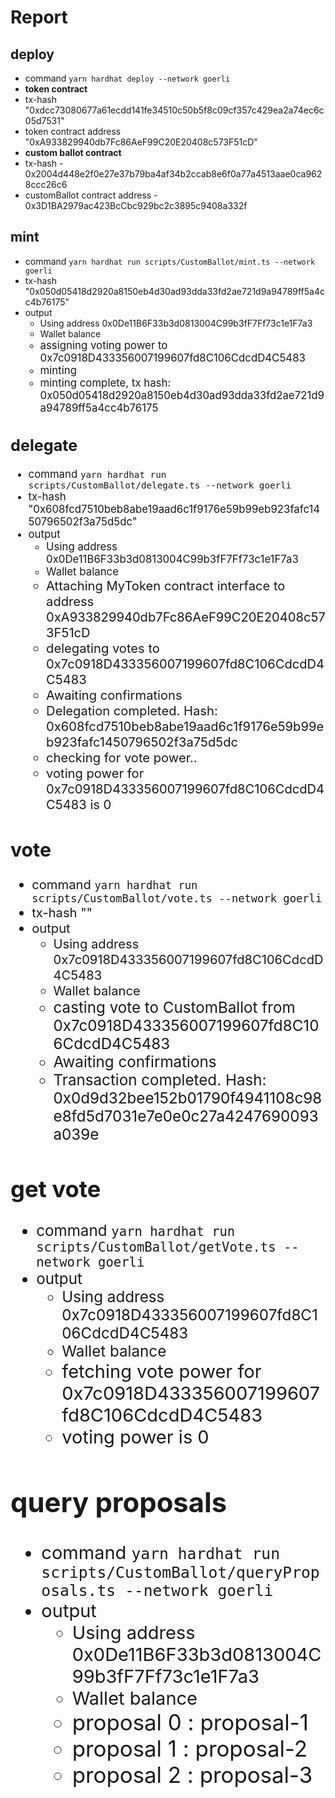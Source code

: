 # Report

## deploy

- command `yarn hardhat deploy --network goerli`
- **token contract**
- tx-hash "0xdcc73080677a61ecdd141fe34510c50b5f8c09cf357c429ea2a74ec6c05d7531"
- token contract address "0xA933829940db7Fc86AeF99C20E20408c573F51cD"
- **custom ballot contract**
- tx-hash - 0x2004d448e2f0e27e37b79ba4af34b2ccab8e6f0a77a4513aae0ca9628ccc26c6
- customBallot contract address - 0x3D1BA2979ac423BcCbc929bc2c3895c9408a332f

## mint

- command `yarn hardhat run scripts/CustomBallot/mint.ts --network goerli`
- tx-hash "0x050d05418d2920a8150eb4d30ad93dda33fd2ae721d9a94789ff5a4cc4b76175"
- output
  - Using address 0x0De11B6F33b3d0813004C99b3fF7Ff73c1e1F7a3
  - Wallet balance <big number>
  - assigning voting power to 0x7c0918D433356007199607fd8C106CdcdD4C5483
  - minting
  - minting complete, tx hash: 0x050d05418d2920a8150eb4d30ad93dda33fd2ae721d9a94789ff5a4cc4b76175

## delegate

- command `yarn hardhat run scripts/CustomBallot/delegate.ts --network goerli`
- tx-hash "0x608fcd7510beb8abe19aad6c1f9176e59b99eb923fafc1450796502f3a75d5dc"
- output
  - Using address 0x0De11B6F33b3d0813004C99b3fF7Ff73c1e1F7a3
  - Wallet balance <big number>
  - Attaching MyToken contract interface to address 0xA933829940db7Fc86AeF99C20E20408c573F51cD
  - delegating votes to 0x7c0918D433356007199607fd8C106CdcdD4C5483
  - Awaiting confirmations
  - Delegation completed. Hash: 0x608fcd7510beb8abe19aad6c1f9176e59b99eb923fafc1450796502f3a75d5dc
  - checking for vote power..
  - voting power for 0x7c0918D433356007199607fd8C106CdcdD4C5483 is  0
  
## vote

- command `yarn hardhat run scripts/CustomBallot/vote.ts --network goerli`
- tx-hash ""
- output
  - Using address 0x7c0918D433356007199607fd8C106CdcdD4C5483
  - Wallet balance <big number>
  - casting vote to CustomBallot from 0x7c0918D433356007199607fd8C106CdcdD4C5483
  - Awaiting confirmations
  - Transaction completed. Hash: 0x0d9d32bee152b01790f4941108c98e8fd5d7031e7e0e0c27a4247690093a039e

## get vote

- command `yarn hardhat run scripts/CustomBallot/getVote.ts --network goerli`
- output
  - Using address 0x7c0918D433356007199607fd8C106CdcdD4C5483
  - Wallet balance <big number>
  - fetching vote power for 0x7c0918D433356007199607fd8C106CdcdD4C5483
  - voting power is 0  

## query proposals

- command `yarn hardhat run scripts/CustomBallot/queryProposals.ts --network goerli`
- output
  - Using address 0x0De11B6F33b3d0813004C99b3fF7Ff73c1e1F7a3
  - Wallet balance <big number>
  - proposal 0 :  proposal-1
  - proposal 1 :  proposal-2
  - proposal 2 :  proposal-3
